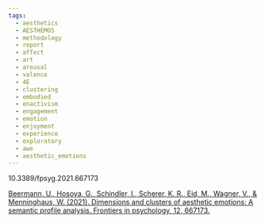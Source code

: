 ```yaml
---
tags:
  - aesthetics
  - AESTHEMOS
  - methodology
  - report
  - affect
  - art
  - arousal
  - valence
  - 4E
  - clustering
  - embodied
  - enactivism
  - engagement
  - emotion
  - enjoyment
  - experience
  - exploratory
  - awe
  - aesthetic_emotions
---
```

10.3389/fpsyg.2021.667173

[Beermann, U., Hosoya, G., Schindler, I., Scherer, K. R., Eid, M., Wagner, V., & Menninghaus, W. (2021). Dimensions and clusters of aesthetic emotions: A semantic profile analysis. Frontiers in psychology, 12, 667173.](https://www.frontiersin.org/journals/psychology/articles/10.3389/fpsyg.2021.667173/full)